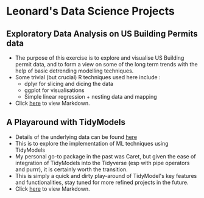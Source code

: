 # Leonard's Data Science Projects

## Exploratory Data Analysis on US Building Permits data
  - The purpose of this exercise is to explore and visualise US Building permit data, and to form a view on some of the long term trends with the help of basic detrending modelling techniques.
  - Some trivial (but crucial) R techniques used here include :
    - dplyr for slicing and dicing the data
    - ggplot for visualisations
    - Simple linear regression + nesting data and mapping
  - Click <a href="https://leonardsk.github.io/Projects/Building%20Permits/BuildingPermits_EDA.html">here</a> to view Markdown.
  
## A Playaround with TidyModels 
   - Details of the underlying data can be found <a href="http://math.furman.edu/~dcs/courses/math47/R/library/mlbench/html/PimaIndiansDiabetes.html">here</a>
   - This is to explore the implementation of ML techniques using TidyModels
   - My personal go-to package in the past was Caret, but given the ease of integration of TidyModels into the Tidyverse (esp with pipe operators and purrr), it is certainly worth the transition. 
   - This is simply a quick and dirty play-around of TidyModel's key features and functionalities, stay tuned for more refined projects in the future.
   - Click <a href="https://leonardsk.github.io/Projects/Tidy%20Models/Tidy_Models.html">here</a> to view Markdown.
